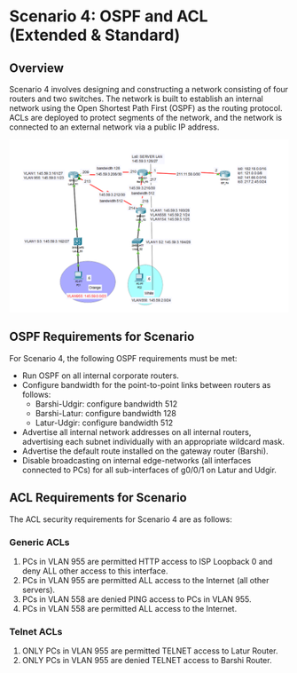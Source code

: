 # Scenario 4: OSPF and ACL (Extended & Standard)

## Overview

Scenario 4 involves designing and constructing a network consisting of four routers and two switches. The network is built to establish an internal network using the Open Shortest Path First (OSPF) as the routing protocol. ACLs are deployed to protect segments of the network, and the network is connected to an external network via a public IP address.

![Network Topology](image.png)

## OSPF Requirements for Scenario

For Scenario 4, the following OSPF requirements must be met:
- Run OSPF on all internal corporate routers.
- Configure bandwidth for the point-to-point links between routers as follows:
    - Barshi-Udgir: configure bandwidth 512
    - Barshi-Latur: configure bandwidth 128
    - Latur-Udgir: configure bandwidth 512
- Advertise all internal network addresses on all internal routers, advertising each subnet individually with an appropriate wildcard mask.
- Advertise the default route installed on the gateway router (Barshi).
- Disable broadcasting on internal edge-networks (all interfaces connected to PCs) for all sub-interfaces of g0/0/1 on Latur and Udgir.

## ACL Requirements for Scenario

The ACL security requirements for Scenario 4 are as follows:

### Generic ACLs
1. PCs in VLAN 955 are permitted HTTP access to ISP Loopback 0 and deny ALL other access to this interface.
2. PCs in VLAN 955 are permitted ALL access to the Internet (all other servers).
3. PCs in VLAN 558 are denied PING access to PCs in VLAN 955.
4. PCs in VLAN 558 are permitted ALL access to the Internet.

### Telnet ACLs
1. ONLY PCs in VLAN 955 are permitted TELNET access to Latur Router.
2. ONLY PCs in VLAN 955 are denied TELNET access to Barshi Router.

